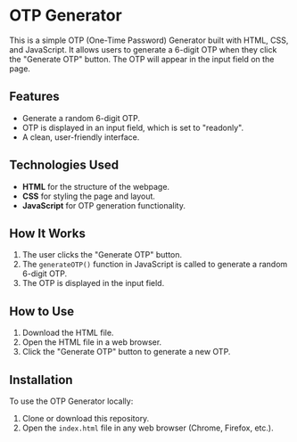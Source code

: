 # OTP Generator

This is a simple OTP (One-Time Password) Generator built with HTML, CSS, and JavaScript. It allows users to generate a 6-digit OTP when they click the "Generate OTP" button. The OTP will appear in the input field on the page.

## Features
- Generate a random 6-digit OTP.
- OTP is displayed in an input field, which is set to "readonly".
- A clean, user-friendly interface.

## Technologies Used
- **HTML** for the structure of the webpage.
- **CSS** for styling the page and layout.
- **JavaScript** for OTP generation functionality.

## How It Works
1. The user clicks the "Generate OTP" button.
2. The `generateOTP()` function in JavaScript is called to generate a random 6-digit OTP.
3. The OTP is displayed in the input field.

## How to Use
1. Download the HTML file.
2. Open the HTML file in a web browser.
3. Click the "Generate OTP" button to generate a new OTP.

## Installation
To use the OTP Generator locally:
1. Clone or download this repository.
2. Open the `index.html` file in any web browser (Chrome, Firefox, etc.).

